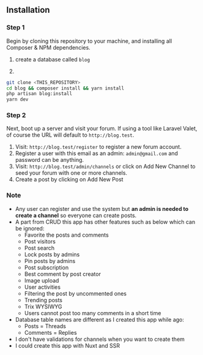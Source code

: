 ## Installation

### Step 1

Begin by cloning this repository to your machine, and installing all Composer & NPM dependencies.

1. create a database called `blog`


2.
```bash
git clone <THIS_REPOSITORY>
cd blog && composer install && yarn install
php artisan blog:install
yarn dev
```

### Step 2

Next, boot up a server and visit your forum. If using a tool like Laravel Valet, of course the URL will default to `http://blog.test`.

1. Visit: `http://blog.test/register` to register a new forum account.
2. Register a user with this email as an admin: `admin@gmail.com` and password can be anything.
3. Visit: `http://blog.test/admin/channels` or click on Add New Channel to seed your forum with one or more channels.
4. Create a post by clicking on Add New Post

### Note
- Any user can register and use the system but **an admin is needed to create a channel** so everyone can create posts.
- A part from CRUD this app has other features such as below which can be ignored:
    - Favorite the posts and comments
    - Post visitors
    - Post search
    - Lock posts by admins
    - Pin posts by admins
    - Post subscription
    - Best comment by post creator
    - Image upload
    - User activities
    - Filtering the post by uncommented ones
    - Trending posts
    - Trix WYSIWYG
    - Users cannot post too many comments in a short time
- Database table names are different as I created this app while ago:
    - Posts = Threads
    - Comments = Replies
- I don't have validations for channels when you want to create them
- I could create this app with Nuxt and SSR
